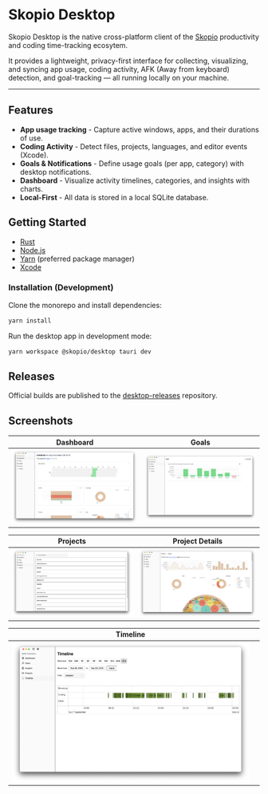 # Skopio Desktop

Skopio Desktop is the native cross-platform client of the [Skopio](https://github.com/Skopio-app/skopio) productivity and coding time-tracking ecosytem.

It provides a lightweight, privacy-first interface for collecting, visualizing, and syncing app usage, coding activity, AFK (Away from keyboard) detection, and goal-tracking — all running locally on your machine.

---

## Features

- **App usage tracking** - Capture active windows, apps, and their durations of use.
- **Coding Activity** - Detect files, projects, languages, and editor events (Xcode).
- **Goals & Notifications** - Define usage goals (per app, category) with desktop notifications.
- **Dashboard** - Visualize activity timelines, categories, and insights with charts.
- **Local-First** - All data is stored in a local SQLite database.

## Getting Started

- [Rust](https://www.rust-lang.org/)
- [Node.js](https://nodejs.org/en)
- [Yarn](https://yarnpkg.com/) (preferred package manager)
- [Xcode](https://developer.apple.com/xcode/)

### Installation (Development)

Clone the monorepo and install dependencies:

```bash
yarn install
```

Run the desktop app in development mode:

```bash
yarn workspace @skopio/desktop tauri dev
```

## Releases

Official builds are published to the [desktop-releases](https://github.com/Skopio-app/desktop-releases) repository.

## Screenshots

| Dashboard                                     | Goals                                 |
| --------------------------------------------- | ------------------------------------- |
| ![Dashboard](../../screenshots/dashboard.png) | ![Goals](../../screenshots/goals.png) |

| Projects                                    | Project Details                                           |
| ------------------------------------------- | --------------------------------------------------------- |
| ![Projects](../../screenshots/projects.png) | ![Project Details](../../screenshots/project-details.png) |

| Timeline                                    |     |
| ------------------------------------------- | --- |
| ![Timeline](../../screenshots/timeline.png) |     |
